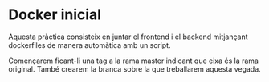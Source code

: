 # Docker inicial

Aquesta pràctica consisteix en juntar el frontend i el backend mitjançant dockerfiles de manera automàtica amb un script.  

Començarem ficant-li una tag a la rama master indicant que eixa és la rama original. També crearem la branca sobre la que treballarem aquesta vegada.  

